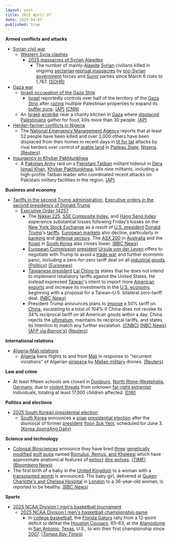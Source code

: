 ```yaml
---
layout: post
title: 2025 April 07
date: 2025-04-07
published: true
---
```



**Armed conflicts and attacks**

* [Syrian civil war](https://en.wikipedia.org/wiki/Syrian_civil_war "Syrian civil war")
  + [Western Syria clashes](https://en.wikipedia.org/wiki/Western_Syria_clashes_%28December_2024%E2%80%93present%29 "Western Syria clashes (December 2024–present)")
    - [2025 massacres of Syrian Alawites](https://en.wikipedia.org/wiki/2025_massacres_of_Syrian_Alawites "2025 massacres of Syrian Alawites")
      * The number of mainly-[Alawite](https://en.wikipedia.org/wiki/Alawites "Alawites") [Syrian](https://en.wikipedia.org/wiki/Syrians "Syrians") civilians killed in ongoing [sectarian](https://en.wikipedia.org/wiki/Sectarianism_and_minorities_in_the_Syrian_civil_war "Sectarianism and minorities in the Syrian civil war") [reprisal massacres](https://en.wikipedia.org/wiki/Collective_punishment "Collective punishment") by [pro-Syrian government](https://en.wikipedia.org/wiki/Second_Syrian_transitional_government "Second Syrian transitional government") forces and [Sunni](https://en.wikipedia.org/wiki/Sunni_Islam "Sunni Islam") parties since March 6 rises to 1,767. [(SOHR)](https://www.syriahr.com/%D8%B4%D9%87%D8%B1-%D9%83%D8%A7%D9%85%D9%84-%D8%B9%D9%84%D9%89-%D9%85%D8%B0%D8%A8%D8%AD%D8%A9-%D8%A7%D9%84%D8%B3%D8%A7%D8%AD%D9%84-%D8%A7%D9%84%D8%B3%D9%88%D8%B1%D9%8A-%D8%A8%D8%A7%D9%86%D8%AA%D8%B8/755870/)
* [Gaza war](https://en.wikipedia.org/wiki/Gaza_war "Gaza war")
  + [Israeli occupation of the Gaza Strip](https://en.wikipedia.org/wiki/Israeli_occupation_of_the_Gaza_Strip "Israeli occupation of the Gaza Strip")
    - [Israel](https://en.wikipedia.org/wiki/Israel "Israel") reportedly controls over half of the territory of the [Gaza Strip](https://en.wikipedia.org/wiki/Gaza_Strip "Gaza Strip") after [razing](https://en.wikipedia.org/wiki/Razing "Razing") multiple Palestinian properties to expand its [buffer zone](https://en.wikipedia.org/wiki/Buffer_zone "Buffer zone"). [(AP)](https://apnews.com/article/gaza-buffer-zone-ceasefire-b7dada19483a3f8ef2fdecbc745ee6b5) [(CNN)](https://www.cnn.com/2025/04/07/middleeast/israel-gaza-buffer-zone-troops-intl/index.html)
  + An [Israeli](https://en.wikipedia.org/wiki/Israel_Defense_Forces "Israel Defense Forces") [airstrike](https://en.wikipedia.org/wiki/Airstrike "Airstrike") near a charity kitchen in [Gaza](https://en.wikipedia.org/wiki/Gaza_Strip "Gaza Strip") where [displaced](https://en.wikipedia.org/wiki/Internal_displacement "Internal displacement") [Palestinians](https://en.wikipedia.org/wiki/Palestinians "Palestinians") gather for food, kills more than 30 people. [(AP)](https://apnews.com/article/israel-palestinians-hamas-war-news-ceasefire-hostages-04-07-2025-1ef0696b9c12bf18b5123ccd5b384a02)
* [Herder–farmer conflicts in Nigeria](https://en.wikipedia.org/wiki/Herder%E2%80%93farmer_conflicts_in_Nigeria "Herder–farmer conflicts in Nigeria")
  + The [National Emergency Management Agency](https://en.wikipedia.org/wiki/National_Emergency_Management_Agency_%28Nigeria%29 "National Emergency Management Agency (Nigeria)") reports that at least 52 people have been killed and over 2,000 others have been displaced from their homes in recent days in [tit for tat](https://en.wikipedia.org/wiki/Tit_for_tat "Tit for tat") attacks by rival herders over control of [arable land](https://en.wikipedia.org/wiki/Arable_land "Arable land") in [Plateau State](https://en.wikipedia.org/wiki/Plateau_State "Plateau State"), [Nigeria](https://en.wikipedia.org/wiki/Nigeria "Nigeria"). [(Reuters)](https://www.reuters.com/world/africa/gunmen-kill-least-52-people-nigerias-plateau-state-2025-04-07/)
* [Insurgency in Khyber Pakhtunkhwa](https://en.wikipedia.org/wiki/Insurgency_in_Khyber_Pakhtunkhwa "Insurgency in Khyber Pakhtunkhwa")
  + A [Pakistan Army](https://en.wikipedia.org/wiki/Pakistan_Army "Pakistan Army") raid on a [Pakistani Taliban](https://en.wikipedia.org/wiki/Pakistani_Taliban "Pakistani Taliban") militant hideout in [Dera Ismail Khan](https://en.wikipedia.org/wiki/Dera_Ismail_Khan "Dera Ismail Khan"), [Khyber Pakhtunkhwa](https://en.wikipedia.org/wiki/Khyber_Pakhtunkhwa "Khyber Pakhtunkhwa"), kills nine militants, including a high-profile Taliban leader who coordinated recent attacks on Pakistani military facilities in the region. [(AP)](https://apnews.com/article/pakistan-security-raid-militants-killed-northwest-9c73a1b91b3697b4928870c7e4645671)

**Business and economy**

* [Tariffs in the second Trump administration](https://en.wikipedia.org/wiki/Tariffs_in_the_second_Trump_administration "Tariffs in the second Trump administration"), [Executive orders in the second presidency of Donald Trump](https://en.wikipedia.org/wiki/List_of_executive_orders_in_the_second_presidency_of_Donald_Trump "List of executive orders in the second presidency of Donald Trump")
  + [Executive Order 14257](https://en.wikipedia.org/wiki/Donald_Trump%27s_Liberation_Day_speech "Donald Trump's Liberation Day speech")
    - The [Nikkei 225](https://en.wikipedia.org/wiki/Nikkei_225 "Nikkei 225"), [SSE Composite Index](https://en.wikipedia.org/wiki/SSE_Composite_Index "SSE Composite Index"), and [Hang Seng Index](https://en.wikipedia.org/wiki/Hang_Seng_Index "Hang Seng Index") experience substantial losses following Friday’s losses on the [New York Stock Exchange](https://en.wikipedia.org/wiki/New_York_Stock_Exchange "New York Stock Exchange") as a result of [U.S. president](https://en.wikipedia.org/wiki/President_of_the_United_States "President of the United States") [Donald Trump](https://en.wikipedia.org/wiki/Donald_Trump "Donald Trump")'s [tariffs](https://en.wikipedia.org/wiki/Tariff "Tariff"). [European markets](https://en.wikipedia.org/wiki/Economy_of_Europe "Economy of Europe") also decline, particularly in [banking](https://en.wikipedia.org/wiki/Bank "Bank") and [defense sectors](https://en.wikipedia.org/wiki/Arms_industry "Arms industry"). The [ASX 200](https://en.wikipedia.org/wiki/ASX_200 "ASX 200") in [Australia](https://en.wikipedia.org/wiki/Australia "Australia") and the [Kospi](https://en.wikipedia.org/wiki/Kospi "Kospi") in [South Korea](https://en.wikipedia.org/wiki/South_Korea "South Korea") also closes lower. [(BBC News)](https://www.bbc.com/news/articles/c934qzd094wo)
    - [European Commission](https://en.wikipedia.org/wiki/European_Commission "European Commission") [president](https://en.wikipedia.org/wiki/President_of_the_European_Commission "President of the European Commission") [Ursula von der Leyen](https://en.wikipedia.org/wiki/Ursula_von_der_Leyen "Ursula von der Leyen") offers to negotiate with Trump to avoid a [trade war](https://en.wikipedia.org/wiki/Trade_war "Trade war") and further economic panic, including a zero-for-zero tariff deal on all [industrial goods](https://en.wikipedia.org/wiki/Industrial_engineering "Industrial engineering"). [(Politico)](https://www.politico.eu/article/eu-offers-trump-removal-of-all-tariffs/) [(Euronews)](https://www.euronews.com/my-europe/2025/04/07/von-der-leyen-offers-trump-zero-for-zero-tariffs-deal-on-all-industrial-goods)
    - [Taiwanese president](https://en.wikipedia.org/wiki/President_of_Taiwan "President of Taiwan") [Lai Ching-te](https://en.wikipedia.org/wiki/Lai_Ching-te "Lai Ching-te") states that he does not intend to implement retaliatory tariffs against the United States. He instead expressed [Taiwan](https://en.wikipedia.org/wiki/Taiwan "Taiwan")'s intent to import more [American exports](https://en.wikipedia.org/wiki/Foreign_trade_of_the_United_States "Foreign trade of the United States") and increase its investments in the [U.S. economy](https://en.wikipedia.org/wiki/Economy_of_the_United_States "Economy of the United States"), beginning with a proposal for a Taiwan–U.S. bilateral zero-tariff deal. [(NBC News)](https://www.nbcnews.com/politics/trump-administration/live-blog/trump-netanyahu-tariffs-live-updates-rcna199871/rcrd76472?canonicalCard=true)
    - President Trump announces plans to  [impose](https://en.wikipedia.org/wiki/China%E2%80%93United_States_trade_war "China–United States trade war") a 50% tariff on [China](https://en.wikipedia.org/wiki/China "China"), escalating to a total of 104% if China does not revoke its 34% reciprocal tariff on all American goods within a day. China rejects the [ultimatum](https://en.wikipedia.org/wiki/Ultimatum "Ultimatum"), maintains its reciprocal tariffs, and states its intention to match any further escalation. [(CNBC)](https://www.cnbc.com/2025/04/07/trump-tariffs-live-updates-stock-market-crypto.html) [(NBC News)](https://www.nbcnews.com/politics/trump-administration/live-blog/trump-netanyahu-tariffs-live-updates-rcna199871#rcrd76516) [(AFP via *Barron's*)](https://www.barrons.com/news/china-will-not-bow-to-fresh-trump-tariff-threat-embassy-says-f8a373f6) [(Reuters)](https://www.reuters.com/world/china-criticises-trump-tariff-blackmail-market-turmoil-settles-2025-04-08/)

**International relations**

* [Algeria–Mali relations](https://en.wikipedia.org/wiki/Algeria%E2%80%93Mali_relations "Algeria–Mali relations")
  + [Algeria](https://en.wikipedia.org/wiki/Algeria "Algeria") bans flights to and from [Mali](https://en.wikipedia.org/wiki/Mali "Mali") in response to "recurrent violations" of Algerian [airspace](https://en.wikipedia.org/wiki/Airspace "Airspace") by [Malian military](https://en.wikipedia.org/wiki/Malian_Armed_Forces "Malian Armed Forces") drones. [(Reuters)](https://www.reuters.com/world/africa/algeria-bars-flights-mali-due-recurrent-violations-air-space-state-tv-says-2025-04-07/)

**Law and crime**

* At least fifteen schools are closed in [Duisburg](https://en.wikipedia.org/wiki/Duisburg "Duisburg"), [North Rhine-Westphalia](https://en.wikipedia.org/wiki/North_Rhine-Westphalia "North Rhine-Westphalia"), [Germany](https://en.wikipedia.org/wiki/Germany "Germany"), due to [violent threats](https://en.wikipedia.org/wiki/Intimidation "Intimidation") from unknown [far-right extremist](https://en.wikipedia.org/wiki/Far-right_politics_in_Germany_%281945%E2%80%93present%29 "Far-right politics in Germany (1945–present)") individuals, totaling at least 17,000 children affected. [(DW)](https://www.dw.com/en/germany-schools-closed-over-extremist-right-threats/a-72158604)

**Politics and elections**

* [2025 South Korean presidential election](https://en.wikipedia.org/wiki/2025_South_Korean_presidential_election "2025 South Korean presidential election")
  + [South Korea](https://en.wikipedia.org/wiki/South_Korea "South Korea") announces a [snap](https://en.wikipedia.org/wiki/Snap_election "Snap election") [presidential election](https://en.wikipedia.org/wiki/Elections_in_South_Korea "Elections in South Korea") after the dismissal of former [president](https://en.wikipedia.org/wiki/President_of_South_Korea "President of South Korea") [Yoon Suk Yeol](https://en.wikipedia.org/wiki/Yoon_Suk_Yeol "Yoon Suk Yeol"), scheduled for June 3. [(Korea JoongAng Daily)](https://koreajoongangdaily.joins.com/news/2025-04-07/national/politics/Govt-sets-snap-presidential-election-for-June-3/2279095)

**Science and technology**

* [Colossal Biosciences](https://en.wikipedia.org/wiki/Colossal_Biosciences "Colossal Biosciences") announce they have bred [three](https://en.wikipedia.org/wiki/Romulus%2C_Remus%2C_and_Khaleesi "Romulus, Remus, and Khaleesi") [genetically modified](https://en.wikipedia.org/wiki/Genetic_modification "Genetic modification") [wolf pups](https://en.wikipedia.org/wiki/Wolf "Wolf") named [Romulus, Remus, and Khaleesi](https://en.wikipedia.org/wiki/Romulus%2C_Remus%2C_and_Khaleesi "Romulus, Remus, and Khaleesi") which have approximate anatomical features of [extinct](https://en.wikipedia.org/wiki/Extinct "Extinct") [dire wolves](https://en.wikipedia.org/wiki/Dire_wolf "Dire wolf"). [(*TIME*)](https://time.com/7274542/colossal-dire-wolf/) [(Bloomberg News)](https://www.bloomberg.com/news/articles/2025-04-07/-de-extinction-startup-with-10-billion-valuation-revives-dire-wolf)
* The first birth of a baby in the [United Kingdom](https://en.wikipedia.org/wiki/United_Kingdom "United Kingdom") to a woman with a [transplanted womb](https://en.wikipedia.org/wiki/Uterus_transplantation "Uterus transplantation") is announced. The baby girl, delivered at [Queen Charlotte's and Chelsea Hospital](https://en.wikipedia.org/wiki/Queen_Charlotte%27s_and_Chelsea_Hospital "Queen Charlotte's and Chelsea Hospital") in [London](https://en.wikipedia.org/wiki/London "London") to a 36-year-old woman, is reported to be healthy. [(BBC News)](https://www.bbc.co.uk/news/articles/c78jd517z87o)

**Sports**

* [2025 NCAA Division I men's basketball tournament](https://en.wikipedia.org/wiki/2025_NCAA_Division_I_men%27s_basketball_tournament "2025 NCAA Division I men's basketball tournament")
  + [2025 NCAA Division I men's basketball championship game](https://en.wikipedia.org/wiki/2025_NCAA_Division_I_men%27s_basketball_championship_game "2025 NCAA Division I men's basketball championship game")
    - In [college basketball](https://en.wikipedia.org/wiki/College_basketball "College basketball"), the [Florida Gators](https://en.wikipedia.org/wiki/Florida_Gators_men%27s_basketball "Florida Gators men's basketball") rally from a 12-point deficit to defeat the [Houston Cougars](https://en.wikipedia.org/wiki/Houston_Cougars_men%27s_basketball "Houston Cougars men's basketball"), 65–63, at the [Alamodome](https://en.wikipedia.org/wiki/Alamodome "Alamodome") in [San Antonio](https://en.wikipedia.org/wiki/San_Antonio "San Antonio"), [Texas](https://en.wikipedia.org/wiki/Texas "Texas"), U.S., to win their first championship since [2007](https://en.wikipedia.org/wiki/2007_NCAA_Division_I_men%27s_basketball_championship_game "2007 NCAA Division I men's basketball championship game"). [(*Tampa Bay Times*)](https://www.tampabay.com/sports/gators/2025/04/07/florida-gators-ncaa-champions-walter-clayton-will-richard-houston/)
